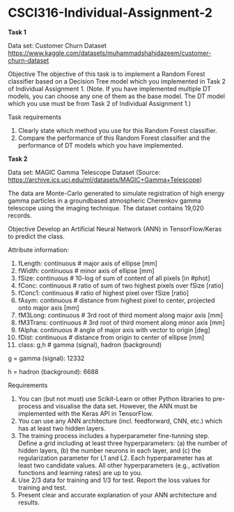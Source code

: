 # CSCI316-Individual-Assignment-2

**Task 1**

Data set: Customer Churn Dataset
https://www.kaggle.com/datasets/muhammadshahidazeem/customer-churn-dataset

Objective
The objective of this task is to implement a Random Forest classifier based on a Decision Tree model which
you implemented in Task 2 of Individual Assignment 1. (Note. If you have implemented multiple DT models,
you can choose any one of them as the base model. The DT model which you use must be from Task 2 of
Individual Assignment 1.)

Task requirements
1) Clearly state which method you use for this Random Forest classifier.
2) Compare the performance of this Random Forest classifier and the performance of DT models which
you have implemented.

**Task 2**

Data set: MAGIC Gamma Telescope Dataset
(Source: https://archive.ics.uci.edu/ml/datasets/MAGIC+Gamma+Telescope)

The data are Monte-Carlo generated to simulate registration of high energy gamma particles in a groundbased
atmospheric Cherenkov gamma telescope using the imaging technique. The dataset contains 19,020
records. 

Objective
Develop an Artificial Neural Network (ANN) in TensorFlow/Keras to predict the class.

Attribute information:
1. fLength: continuous # major axis of ellipse [mm]
2. fWidth: continuous # minor axis of ellipse [mm]
3. fSize: continuous # 10-log of sum of content of all pixels [in #phot]
4. fConc: continuous # ratio of sum of two highest pixels over fSize [ratio]
5. fConc1: continuous # ratio of highest pixel over fSize [ratio]
6. fAsym: continuous # distance from highest pixel to center, projected onto major axis [mm]
7. fM3Long: continuous # 3rd root of third moment along major axis [mm]
8. fM3Trans: continuous # 3rd root of third moment along minor axis [mm]
9. fAlpha: continuous # angle of major axis with vector to origin [deg]
10. fDist: continuous # distance from origin to center of ellipse [mm]
11. class: g,h # gamma (signal), hadron (background)

g = gamma (signal): 12332

h = hadron (background): 6688


Requirements
1) You can (but not must) use Scikit-Learn or other Python libraries to pre-process and visualise the data
set. However, the ANN must be implemented with the Keras API in TensorFlow.
2) You can use any ANN architecture (incl. feedforward, CNN, etc.) which has at least two hidden layers.
3) The training process includes a hyperparameter fine-tunning step. Define a grid including at least three
hyperparameters: (a) the number of hidden layers, (b) the number neurons in each layer, and (c) the
regularization parameter for L1 and L2. Each hyperparameter has at least two candidate values. All
other hyperparameters (e.g., activation functions and learning rates) are up to you.
4) Use 2/3 data for training and 1/3 for test. Report the loss values for training and test.
5) Present clear and accurate explanation of your ANN architecture and results.
